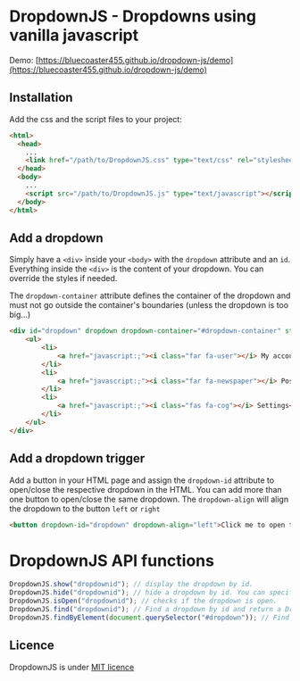 # DropdownJS - Dropdowns using vanilla javascript

Demo: [https://bluecoaster455.github.io/dropdown-js/demo](https://bluecoaster455.github.io/dropdown-js/demo)

## Installation

Add the css and the script files to your project:
```html
<html>
  <head>
    ...
    <link href="/path/to/DropdownJS.css" type="text/css" rel="stylesheet"/>
  </head>
  <body>
    ...
    <script src="/path/to/DropdownJS.js" type="text/javascript"></script>
  </body>
</html>
```

## Add a dropdown
Simply have a ``<div>`` inside your ``<body>`` with the `dropdown` attribute and an `id`.
Everything inside the ``<div>`` is the content of your dropdown. You can override the styles
if needed.

The `dropdown-container` attribute defines the container of the dropdown and must not go
outside the container's boundaries (unless the dropdown is too big...)

```html
<div id="dropdown" dropdown dropdown-container="#dropdown-container" style="margin-top: 5px;">
    <ul>
        <li>
            <a href="javascript:;"><i class="far fa-user"></i> My account</a>
        </li>
        <li>
            <a href="javascript:;"><i class="far fa-newspaper"></i> Posts </a>
        </li>
        <li>
            <a href="javascript:;"><i class="fas fa-cog"></i> Settings</a>
        </li>
    </ul>
</div>
```

## Add a dropdown trigger

Add a button in your HTML page and assign the `dropdown-id` attribute to open/close
the respective dropdown in the HTML. You can add more than one button to open/close
the same dropdown. The `dropdown-align` will align the dropdown to the button `left` or `right`

```html
<button dropdown-id="dropdown" dropdown-align="left">Click me to open the dropdown</button>
```

# DropdownJS API functions
```js
DropdownJS.show("dropdownid"); // display the dropdown by id.
DropdownJS.hide("dropdownid"); // hide a dropdown by id. You can specify nothing as id to hide all dropdowns.
DropdownJS.isOpen("dropdownid"); // checks if the dropdown is open.
DropdownJS.find("dropdownid"); // Find a dropdown by id and return a Dropdown instance.
DropdownJS.findByElement(document.querySelector("#dropdown")); // Find a dropdown by element.
```

## Licence
DropdownJS is under [MIT licence](https://opensource.org/licenses/mit-license.php)